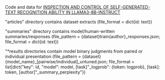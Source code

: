 Code and data for [INSPECTION AND CONTROL OF SELF-GENERATED-TEXT
RECOGNITION ABILITY IN LLAMA3-8B-INSTRUCT](https://arxiv.org/pdf/2410.02064)

"articles" directory contains dataset extracts (file_format = dict{id: text})

"summaries" directory contains model/human-written summaries/responses (file_pattern = {dataset}train{author}_responses.json; file_format = dict{id: text})

"*results directories contain model binary judgments from paired or individual presentation (file_pattern = {dataset}{model_name}_[pairwise/individual]_untuned.json; file_format = list[dict{"key": id, "model": model, [task]"_logprob": {token: logprob}, [task]: token, [author]"_summary_perplexity"})
